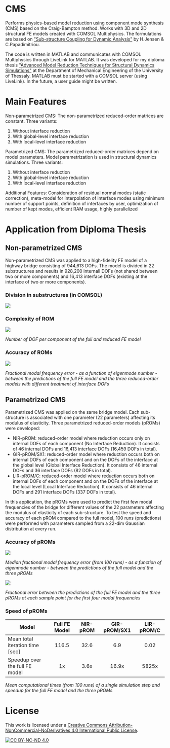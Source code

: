 # CMS
Performs physics-based model reduction using component mode synthesis (CMS) based on the Craig-Bampton method. 
Works with 3D and 2D structural FE models created with COMSOL Multiphysics. The formulations are based on ["Sub-structure Coupling for Dynamic Analysis"](https://link.springer.com/book/10.1007/978-3-030-12819-7) by H.Jensen & C.Papadimitriou.

The code is written in MATLAB and communicates with COMSOL Multiphysics through LiveLink for MATLAB. It was developed for my diploma thesis ["Advanced Model Reduction Techniques for Structural Dynamics Simulations"](https://ir.lib.uth.gr/xmlui/handle/11615/57557?locale-attribute=en) at the Department of Mechanical Engineering of the University of Thessaly. MATLAB must be started with a COMSOL server (using LiveLink).
In the future, a user guide might be written.

# Main Features
Non-parametrized CMS: The non-parametrized reduced-order matrices are constant.
Three variants:
1) Without interface reduction
2) With global-level interface reduction
3) With local-level interface reduction

Parametrized CMS: The parametrized reduced-order matrices depend on model parameters. Model parametrization is used in structural dynamics simulations.
Three variants:
1) Without interface reduction
2) With global-level interface reduction
3) With local-level interface reduction

Additional Features: Consideration of residual normal modes (static correction), meta-model for interpolation of interface modes using minimum number of support points, definition of interfaces by user, optimization of number of kept modes, efficient RAM usage, highly parallelized

# Application from Diploma Thesis

## Non-parametrized CMS
Non-parametrized CMS was applied to a high-fidelity FE model of a highway bridge consisting of 944,613 DOFs. The model is divided in 22 substructures and results in 928,200 internall DOFs (not shared between two or more components) and 16,413 interface DOFs (existing at the interface of two or more components).

### Division in substructures (in COMSOL)
![](https://github.com/FK-MAD/CMS/blob/main/Metsovo%20bridge%20results/metsovo%2022%20parameters%20iso%20-%20numbered.png?raw=true)

### Complexity of ROM
![](https://github.com/FK-MAD/CMS/blob/main/Metsovo%20bridge%20results/internall%20dofs%20full%20vs%20reduced.svg?raw=true)

*Number of DOF per component of the full and reduced FE 
model*

### Accuracy of ROMs
![](https://github.com/FK-MAD/CMS/blob/main/Metsovo%20bridge%20results/no%20vs%20global%20vs%20local.svg?raw=true)

*Fractional modal frequency error - as a function of eigenmode number - between 
the predictions of the full   FE model and the three reduced-order models with different treatment of interface DOFs*

## Parametrized CMS
Parametrized CMS was applied on the same bridge model. Each sub-structure is associated with one parameter (22 parameters) affecting its modulus of elasticity. Three parametrized reduced-order models (pROMs) were developed:
- NIR-pROM: reduced-order model where reduction occurs only on internal DOFs of each component (No Interface Reduction). It consists of 46 internal DOFs and 16,413 interface DOFs (16,459 DOFs in total).
- GIR-pROM/SX1: reduced-order model where reduction occurs both on internal DOFs of each component and on the DOFs of the interface at the global level (Global Interface Reduction). It consists of 46 internal DOFs and 36 interface DOFs (82 DOFs in total).
- LIR-pROM/C: reduced-order model where reduction occurs both on internal DOFs of each component and on the DOFs of the interface at the local level (Local Interface Reduction). It consists of 46 internal DOFs and 291 interface DOFs (337 DOFs in total).

In this application, the pROMs were used to predict the first few modal frequencies of the bridge for different values of the 22 parameters affecting the modulus of elasticity of each sub-structure. To test the speed and accuracy of each pROM compared to the full model, 100 runs (predictions) were performed with parameters sampled from a 22-dim Gaussian distribution at every run.

### Accuracy of pROMs

![](https://github.com/FK-MAD/CMS/blob/main/Metsovo%20bridge%20results/errors_all_v3.svg?raw=true)

*Median fractional modal frequency error (from 100 runs) - as a function of eigenmode number - between the predictions of the full model and the three pROMs*


![](https://github.com/FK-MAD/CMS/blob/main/Metsovo%20bridge%20results/errors_all_multi_v3%20-%201.svg?raw=true)

*Fractional error between the predictions of the full FE model and the three pROMs at each sample point for the first four modal frequencies*

### Speed of pROMs

| Model  | Full FE Model | NIR-pROM | GIR-pROM/SX1 | LIR-pROM/C |
| ------------- | :-------------: | :-------------: | :-------------: | :-------------: |
| Mean total iteration time [sec] | 116.5 | 32.6 | 6.9 | 0.02  |
| Speedup over the full FE model | 1x | 3.6x | 16.9x | 5825x  |

*Mean computational times (from 100 runs) of a single simulation step and speedup for the full FE model and the three pROMs*

# License
This work is licensed under a
[Creative Commons Attribution-NonCommercial-NoDerivatives 4.0 International Public License][cc-by-nc-nd].

[![CC BY-NC-ND 4.0][cc-by-nc-nd-image]][cc-by-nc-nd]

[cc-by-nc-nd]: http://creativecommons.org/licenses/by-nc-nd/4.0/
[cc-by-nc-nd-image]: https://licensebuttons.net/l/by-nc-nd/4.0/88x31.png
[cc-by-nc-nd-shield]: https://img.shields.io/badge/License-CC%20BY--NC--ND%204.0-lightgrey.svg
